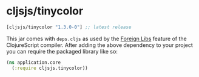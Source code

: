 # cljsjs/tinycolor

[](dependency)
```clojure
[cljsjs/tinycolor "1.3.0-0"] ;; latest release
```
[](/dependency)

This jar comes with `deps.cljs` as used by the [Foreign Libs][flibs] feature
of the ClojureScript compiler. After adding the above dependency to your project
you can require the packaged library like so:

```clojure
(ns application.core
  (:require cljsjs.tinycolor))
```

[flibs]: https://clojurescript.org/reference/packaging-foreign-deps

